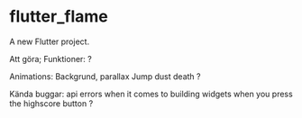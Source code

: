 # flutter_flame

A new Flutter project.

Att göra;
Funktioner:
?

Animations:
Backgrund, parallax
Jump dust
death
?

Kända buggar: api errors when it comes to building widgets when you press the highscore button
?
